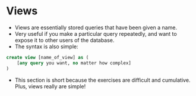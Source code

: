 # Views

* Views are essentially stored queries that have been given a name. 
* Very useful if you make a particular query repeatedly, and want to expose it to other users of the database.
* The syntax is also simple:

```sql
create view [name_of_view] as (
    [any query you want, no matter how complex]
)
```

* This section is short because the exercises are difficult and cumulative. Plus, views really are simple!